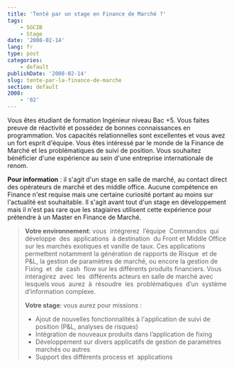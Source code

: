```yaml
---
title: 'Tenté par un stage en Finance de Marché ?'
tags:
    - SGCIB
    - Stage
date: '2008-02-14'
lang: fr
type: post
categories:
    - default
publishDate: '2008-02-14'
slug: tente-par-la-finance-de-marche
section: default
2008:
    - '02'
---
```


Vous êtes étudiant de formation Ingénieur niveau Bac +5.
Vous faites preuve de réactivité et possédez de bonnes connaissances en programmation.
Vos capacités relationnelles sont excellentes et vous avez un fort esprit d'équipe.
Vous êtes intéressé par le monde de la Finance de Marché et les problématiques de suivi de position.
Vous souhaitez bénéficier d'une expérience au sein d'une entreprise internationale de renom.

**Pour information**&nbsp;: il s'agit d'un stage en salle de marché, au contact direct des opérateurs de marché et des middle office. Aucune compétence en Finance n'est requise mais une certaine curiosité portant au moins sur l'actualité est souhaitable. Il s'agit avant tout d'un stage en développement mais il n'est pas rare que les stagiaires utilisent cette expérience pour prétendre à un Master en Finance de Marché.

> **Votre environnement**: vous&#160; intégrerez&nbsp; l’équipe&nbsp; Commandos&nbsp; qui&nbsp; développe&nbsp; des&nbsp; applications&nbsp; à destination&nbsp; du Front et Middle Office sur les marchés exotiques et vanille de taux. Ces applications permettent notamment la génération de rapports de Risque&nbsp; et de P&amp;L, la gestion de paramètres de marché, ou encore la gestion de&nbsp; Fixing&nbsp; et&nbsp; de&nbsp; cash&nbsp; flow sur les différents produits financiers. Vous interagirez&nbsp; avec&nbsp; les&nbsp; différents acteurs en salle de marché avec lesquels vous&nbsp; aurez&nbsp; à&nbsp; résoudre&nbsp; les&nbsp; problématiques&nbsp; d’un&nbsp; système&nbsp; d’information complexe.  
> 
> **Votre stage**: vous aurez pour missions&nbsp;:</p>  
> 
> *   Ajout de nouvelles fonctionnalités à l'application de suivi de position (P&amp;L, analyses de risques)  
> *   Intégration de nouveaux produits dans l’application de fixing  
> *   Développement sur divers applicatifs de gestion de paramètres marchés ou autres  
> *   Support des différents process et&nbsp; applications